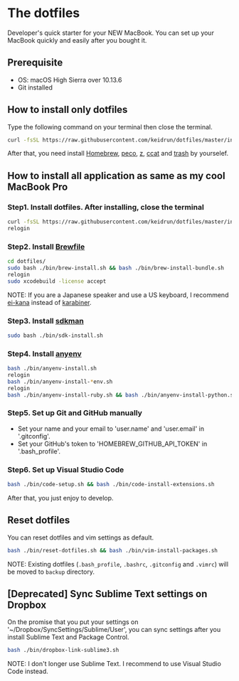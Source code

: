 # The dotfiles

Developer's quick starter for your NEW MacBook.
You can set up your MacBook quickly and easily after you bought it.

## Prerequisite

- OS: macOS High Sierra over 10.13.6
- Git installed

## How to install only dotfiles

Type the following command on your terminal then close the terminal.

```bash
curl -fsSL https://raw.githubusercontent.com/keidrun/dotfiles/master/install.sh | bash
```

After that, you need install [Homebrew](https://brew.sh/ "Homebrew"), [peco](https://github.com/peco/peco "peco"), [z](https://github.com/rupa/z "z"), [ccat](https://github.com/jingweno/ccat "ccat") and [trash](http://hasseg.org/trash/ "trash") by yourselef.

## How to install all application as same as my cool MacBook Pro

### Step1. Install dotfiles. After installing, close the terminal

```bash
curl -fsSL https://raw.githubusercontent.com/keidrun/dotfiles/master/install.sh | bash
relogin
```

### Step2. Install [Brewfile](https://github.com/Homebrew/homebrew-bundle "Brewfile")

```bash
cd dotfiles/
sudo bash ./bin/brew-install.sh && bash ./bin/brew-install-bundle.sh
relogin
sudo xcodebuild -license accept
```

NOTE: If you are a Japanese speaker and use a US keyboard, I recommend [ei-kana](https://ei-kana.appspot.com/ "ei-kana") instead of [karabiner](https://pqrs.org/osx/karabiner/index.html.ja "karabiner").

### Step3. Install [sdkman](https://github.com/sdkman/sdkman-cli "sdkman")

```bash
sudo bash ./bin/sdk-install.sh
```

### Step4. Install [anyenv](https://github.com/riywo/anyenv "anyenv")

```bash
bash ./bin/anyenv-install.sh
relogin
bash ./bin/anyenv-install-*env.sh
relogin
bash ./bin/anyenv-install-ruby.sh && bash ./bin/anyenv-install-python.sh && bash ./bin/anyenv-install-node.sh && bash ./bin/anyenv-install-go.sh
```

### Step5. Set up Git and GitHub manually

- Set your name and your email to 'user.name' and 'user.email' in '.gitconfig'.
- Set your GitHub's token to 'HOMEBREW_GITHUB_API_TOKEN' in '.bash_profile'.

### Step6. Set up Visual Studio Code

```bash
bash ./bin/code-setup.sh && bash ./bin/code-install-extensions.sh
```

After that, you just enjoy to develop.

## Reset dotfiles

You can reset dotfiles and vim settings as default.

```bash
bash ./bin/reset-dotfiles.sh && bash ./bin/vim-install-packages.sh
```

NOTE: Existing dotfiles (`.bash_profile`, `.bashrc`, `.gitconfig` and `.vimrc`) will be moved to `backup` directory.

## [Deprecated] Sync Sublime Text settings on Dropbox

On the promise that you put your settings on '~/Dropbox/SyncSettings/Sublime/User', you can sync settings after you install Sublime Text and Package Control.

```bash
bash ./bin/dropbox-link-sublime3.sh
```

NOTE: I don't longer use Sublime Text. I recommend to use Visual Studio Code instead.
